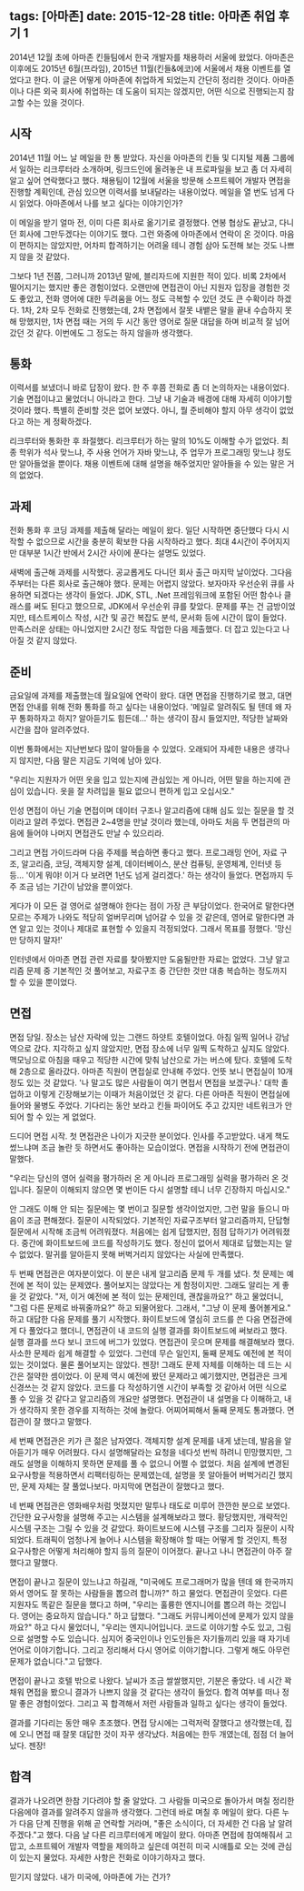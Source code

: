 tags: [아마존]
date: 2015-12-28
title: 아마존 취업 후기 1
---
2014년 12월 초에 아마존 킨들팀에서 한국 개발자를 채용하러 서울에 왔었다. 아마존은 이후에도 2015년 6월(프라임), 2015년 11월(킨들&에코)에 서울에서 채용 이벤트를 열었다고 한다. 이 글은 어떻게 아마존에 취업하게 되었는지 간단히 정리한 것이다. 아마존이나 다른 외국 회사에 취업하는 데 도움이 되지는 않겠지만, 어떤 식으로 진행되는지 참고할 수는 있을 것이다.
<!--more-->

## 시작
2014년 11월 어느 날 메일을 한 통 받았다. 자신을 아마존의 킨들 및 디지털 제품 그룹에서 일하는 리크루터라 소개하며, 링크드인에 올려놓은 내 프로파일을 보고 좀 더 자세히 알고 싶어 연락했다고 했다. 채용팀이 12월에 서울을 방문해 소프트웨어 개발자 면접을 진행할 계획인데, 관심 있으면 이력서를 보내달라는 내용이었다. 메일을 열 번도 넘게 다시 읽었다. 아마존에서 나를 보고 싶다는 이야기인가?

이 메일을 받기 얼마 전, 이미 다른 회사로 옮기기로 결정했다. 연봉 협상도 끝났고, 다니던 회사에 그만두겠다는 이야기도 했다. 그런 와중에 아마존에서 연락이 온 것이다. 마음이 편하지는 않았지만, 어차피 합격하기는 어려울 테니 경험 삼아 도전해 보는 것도 나쁘지 않을 것 같았다.

그보다 1년 전쯤, 그러니까 2013년 말에, 블리자드에 지원한 적이 있다. 비록 2차에서 떨어지기는 했지만 좋은 경험이었다. 오랜만에 면접관이 아닌 지원자 입장을 경험한 것도 좋았고, 전화 영어에 대한 두려움을 어느 정도 극복할 수 있던 것도 큰 수확이라 하겠다. 1차, 2차 모두 전화로 진행했는데, 2차 면접에서 잘못 내뱉은 말을 끝내 수습하지 못해 망했지만, 1차 면접 때는 거의 두 시간 동안 영어로 질문 대답을 하며 비교적 잘 넘어갔던 것 같다. 이번에도 그 정도는 하지 않을까 생각했다.

## 통화
이력서를 보냈더니 바로 답장이 왔다. 한 주 후쯤 전화로 좀 더 논의하자는 내용이었다. 기술 면접이냐고 물었더니 아니라고 한다. 그냥 내 기술과 배경에 대해 자세히 이야기할 것이라 했다. 특별히 준비할 것은 없어 보였다. 아니, 뭘 준비해야 할지 아무 생각이 없었다고 하는 게 정확하겠다.

리크루터와 통화한 후 좌절했다. 리크루터가 하는 말의 10%도 이해할 수가 없었다. 최종 학위가 석사 맞느냐, 주 사용 언어가 자바 맞느냐, 주 업무가 프로그래밍 맞느냐 정도만 알아들었을 뿐이다. 채용 이벤트에 대해 설명을 해주었지만 알아들을 수 있는 말은 거의 없었다.

## 과제
전화 통화 후 코딩 과제를 제출해 달라는 메일이 왔다. 일단 시작하면 중단했다 다시 시작할 수 없으므로 시간을 충분히 확보한 다음 시작하라고 했다. 최대 4시간이 주어지지만 대부분 1시간 반에서 2시간 사이에 푼다는 설명도 있었다.

새벽에 출근해 과제를 시작했다. 공교롭게도 다니던 회사 출근 마지막 날이었다. 그다음 주부터는 다른 회사로 출근해야 했다. 문제는 어렵지 않았다. 보자마자 우선순위 큐를 사용하면 되겠다는 생각이 들었다. JDK, STL, .Net 프레임워크에 포함된 어떤 함수나 클래스를 써도 된다고 했으므로, JDK에서 우선순위 큐를 찾았다. 문제를 푸는 건 금방이었지만, 테스트케이스 작성, 시간 및 공간 복잡도 분석, 문서화 등에 시간이 많이 들었다. 만족스러운 상태는 아니었지만 2시간 정도 작업한 다음 제출했다. 더 잡고 있는다고 나아질 것 같지 않았다.

## 준비
금요일에 과제를 제출했는데 월요일에 연락이 왔다. 대면 면접을 진행하기로 했고, 대면 면접 안내를 위해 전화 통화를 하고 싶다는 내용이었다. '메일로 알려줘도 될 텐데 왜 자꾸 통화하자고 하지? 알아듣기도 힘든데...' 하는 생각이 잠시 들었지만, 적당한 날짜와 시간을 잡아 알려주었다.

이번 통화에서는 지난번보다 많이 알아들을 수 있었다. 오래되어 자세한 내용은 생각나지 않지만, 다음 말은 지금도 기억에 남아 있다.

"우리는 지원자가 어떤 옷을 입고 있는지에 관심있는 게 아니라, 어떤 말을 하는지에 관심이 있습니다. 옷을 잘 차려입을 필요 없으니 편하게 입고 오십시오."

인성 면접이 아닌 기술 면접이며 데이터 구조나 알고리즘에 대해 심도 있는 질문을 할 것이라고 알려 주었다. 면접관 2~4명을 만날 것이라 했는데, 아마도 처음 두 면접관의 마음에 들어야 나머지 면접관도 만날 수 있으리라.

그리고 면접 가이드라며 다음 주제를 복습하면 좋다고 했다. 프로그래밍 언어, 자료 구조, 알고리즘, 코딩, 객체지향 설계, 데이터베이스, 분산 컴퓨팅, 운영체계, 인터넷 등등... '이게 뭐야! 이거 다 보려면 1년도 넘게 걸리겠다.' 하는 생각이 들었다. 면접까지 두 주 조금 넘는 기간이 남았을 뿐이었다.

게다가 이 모든 걸 영어로 설명해야 한다는 점이 가장 큰 부담이었다. 한국어로 말한다면 모르는 주제가 나와도 적당히 얼버무리며 넘어갈 수 있을 것 같은데, 영어로 말한다면 과연 알고 있는 것이나 제대로 표현할 수 있을지 걱정되었다. 그래서 목표를 정했다. '망신만 당하지 말자!'

인터넷에서 아마존 면접 관련 자료를 찾아봤지만 도움될만한 자료는 없었다. 그냥 알고리즘 문제 중 기본적인 것 풀어보고, 자료구조 중 간단한 것만 대충 복습하는 정도까지 할 수 있을 뿐이었다.

## 면접
면접 당일. 장소는 남산 자락에 있는 그랜드 하얏트 호텔이었다. 아침 일찍 일어나 강남역으로 갔다. 지각하고 싶지 않았지만, 면접 장소에 너무 일찍 도착하고 싶지도 않았다. 맥모닝으로 아침을 때우고 적당한 시간에 맞춰 남산으로 가는 버스에 탔다. 호텔에 도착해 2층으로 올라갔다. 아마존 직원이 면접실로 안내해 주었다. 언뜻 보니 면접실이 10개 정도 있는 것 같았다. '나 말고도 많은 사람들이 여기 면접서 면접을 보겠구나.' 대학 졸업하고 이렇게 긴장해보기는 이때가 처음이었던 것 같다. 다른 아마존 직원이 면접실에 들어와 물병도 주었다. 기다리는 동안 보라고 킨들 파이어도 주고 갔지만 네트워크가 안 되어 할 수 있는 게 없었다.

드디어 면접 시작. 첫 면접관은 나이가 지긋한 분이었다. 인사를 주고받았다. 내게 책도 썼느냐며 조금 놀란 듯 하면서도 좋아하는 모습이었다. 면접을 시작하기 전에 면접관이 말했다.

"우리는 당신의 영어 실력을 평가하러 온 게 아니라 프로그래밍 실력을 평가하러 온 것입니다. 질문이 이해되지 않으면 몇 번이든 다시 설명할 테니 너무 긴장하지 마십시오."

안 그래도 이해 안 되는 질문에는 몇 번이고 질문할 생각이었지만, 그런 말을 들으니 마음이 조금 편해졌다. 질문이 시작되었다. 기본적인 자료구조부터 알고리즘까지, 단답형 질문에서 시작해 조금씩 어려워졌다. 처음에는 쉽게 답했지만, 점점 답하기가 어려워졌다. 중간에 화이트보드에 코드를 작성하기도 했다. 정신이 없어서 제대로 답했는지는 알 수 없었다. 말귀를 알아듣지 못해 버벅거리지 않았다는 사실에 만족했다.

두 번째 면접관은 여자분이었다. 이 분은 내게 알고리즘 문제 두 개를 냈다. 첫 문제는 예전에 본 적이 있는 문제였다. 풀어보지는 않았다는 게 함정이지만. 그래도 알리는 게 좋을 것 같았다. "저, 이거 예전에 본 적이 있는 문제인데, 괜찮을까요?" 하고 물었더니, "그럼 다른 문제로 바꿔줄까요?" 하고 되물어왔다. 그래서, "그냥 이 문제 풀어볼게요." 하고 대답한 다음 문제를 풀기 시작했다. 화이트보드에 열심히 코드를 쓴 다음 면접관에게 다 풀었다고 했더니, 면접관이 내 코드의 실행 결과를 화이트보드에 써보라고 했다. 실행 결과를 쓰다 보니 코드에 버그가 있었다. 면접관이 웃으며 문제를 해결해보라 했다. 사소한 문제라 쉽게 해결할 수 있었다. 그런데 무슨 일인지, 둘째 문제도 예전에 본 적이 있는 것이었다. 물론 풀어보지는 않았다. 젠장! 그래도 문제 자체를 이해하는 데 드는 시간은 절약한 셈이었다. 이 문제 역시 예전에 봤던 문제라고 예기했지만, 면접관은 크게 신경쓰는 것 같지 않았다. 코드를 다 작성하기엔 시간이 부족할 것 같아서 어떤 식으로 풀 수 있을 것 같다고 알고리즘의 개요만 설명했다. 면접관이 내 설명을 다 이해하고, 내가 생각하지 못한 경우를 지적하는 것에 놀랐다. 어찌어찌해서 둘째 문제도 통과했다. 면접관이 잘 했다고 말했다.

세 번째 면접관은 키가 큰 젊은 남자였다. 객체지향 설계 문제를 내게 냈는데, 발음을 알아듣기가 매우 어려웠다. 다시 설명해달라는 요청을 네다섯 번씩 하려니 민망했지만, 그래도 설명을 이해하지 못하면 문제를 풀 수 없으니 어쩔 수 없었다. 처음 설계에 변경된 요구사항을 적용하면서 리팩터링하는 문제였는데, 설명을 못 알아들어 버벅거리긴 했지만, 문제 자체는 잘 풀었나보다. 마지막에 면접관이 잘했다고 했다.

네 번째 면접관은 영화배우처럼 멋졌지만 말투나 태도로 미루어 깐깐한 분으로 보였다. 간단한 요구사항을 설명해 주고는 시스템을 설계해보라고 했다. 황당했지만, 개략적인 시스템 구조는 그릴 수 있을 것 같았다. 화이트보드에 시스템 구조를 그리자 질문이 시작되었다. 트래픽이 엄청나게 늘어나 시스템을 확장해야 할 때는 어떻게 할 것인지, 특정 요구사항은 어떻게 처리해야 할지 등의 질문이 이어졌다. 끝나고 나니 면접관이 아주 잘 했다고 말했다.

면접이 끝나고 질문이 있느냐고 하길래, "미국에도 프로그래머가 많을 텐데 왜 한국까지 와서 영어도 잘 못하는 사람들을 뽑으려 합니까?" 하고 물었다. 면접관이 웃었다. 다른 지원자도 똑같은 질문을 했다고 하며, "우리는 훌륭한 엔지니어를 뽑으려 하는 것입니다. 영어는 중요하지 않습니다." 하고 답했다. "그래도 커뮤니케이션에 문제가 있지 않을까요?" 하고 다시 물었더니, "우리는 엔지니어입니다. 코드로 이야기할 수도 있고, 그림으로 설명할 수도 있습니다. 심지어 중국인이나 인도인들은 자기들끼리 있을 때 자기네 언어로 이야기합니다. 그리고 정리해서 다시 영어로 이야기합니다. 그렇게 해도 아무런 문제가 없습니다."고 답했다.

면접이 끝나고 호텔 밖으로 나왔다. 날씨가 조금 쌀쌀했지만, 기분은 좋았다. 네 시간 꽉 채워 면접을 봤으니 결과가 나쁘지 않을 것 같다는 생각이 들었다. 합격 여부를 떠나 정말 좋은 경험이었다. 그리고 꼭 합격해서 저런 사람들과 일하고 싶다는 생각이 들었다.

결과를 기다리는 동안 매우 초조했다. 면접 당시에는 그럭저럭 잘했다고 생각했는데, 집에 오니 면접 때 잘못 대답한 것이 자꾸 생각났다. 처음에는 한두 개였는데, 점점 더 늘어났다. 젠장!

## 합격
결과가 나오려면 한참 기다려야 할 줄 알았다. 그 사람들 미국으로 돌아가서 며칠 정리한 다음에야 결과를 알려주지 않을까 생각했다. 그런데 바로 며칠 후 메일이 왔다. 다른 누가 다음 단계 진행을 위해 곧 연락할 거라며, "좋은 소식이다, 더 자세한 건 다음 날 알려주겠다."고 했다. 다음 날 다른 리크루터에게 메일이 왔다. 아마존 면접에 참여해줘서 고맙고, 소프트웨어 개발자 역할을 제의하고 싶은데 여전히 미국 시애틀로 오는 것에 관심이 있는지 물었다. 자세한 사항은 전화로 이야기하자고 했다.

믿기지 않았다. 내가 미국에, 아마존에 가는 건가?
